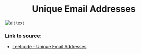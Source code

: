 <h1 align="center">Unique Email Addresses</h1>

![alt text](https://images2.imgbox.com/3f/6d/xUtS6j9z_o.png?raw=true)

### Link to source: 
- <a href="https://leetcode.com/problems/unique-email-addresses/">Leetcode - Unique Email Addresses</a>

